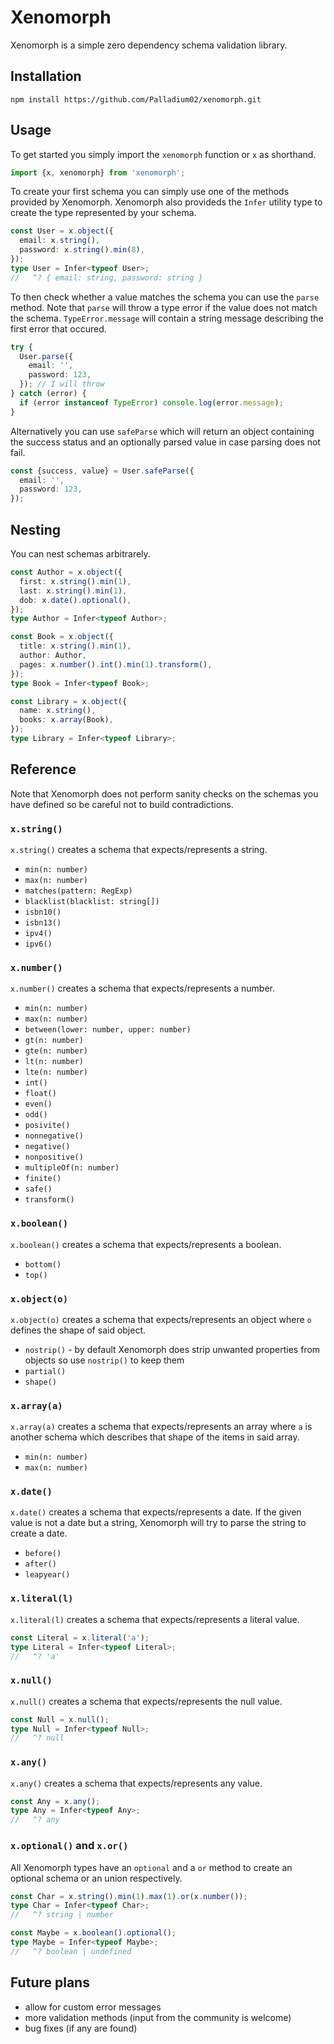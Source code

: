 # Xenomorph

Xenomorph is a simple zero dependency schema validation library.

## Installation

```
npm install https://github.com/Palladium02/xenomorph.git
```

## Usage

To get started you simply import the `xenomorph` function or `x` as shorthand.

```ts
import {x, xenomorph} from 'xenomorph';
```

To create your first schema you can simply use one of the methods provided by Xenomorph.
Xenomorph also provideds the `Infer` utility type to create the type represented by your schema.

```ts
const User = x.object({
  email: x.string(),
  password: x.string().min(8),
});
type User = Infer<typeof User>;
//   ^? { email: string, password: string }
```

To then check whether a value matches the schema you can use the `parse` method. Note that `parse` will throw a type error if the value does not match the schema. `TypeError.message` will contain a string message describing the first error that occured.

```ts
try {
  User.parse({
    email: '',
    password: 123,
  }); // I will throw
} catch (error) {
  if (error instanceof TypeError) console.log(error.message);
}
```

Alternatively you can use `safeParse` which will return an object containing the success status and an optionally parsed value in case parsing does not fail.

```ts
const {success, value} = User.safeParse({
  email: '',
  password: 123,
});
```

## Nesting

You can nest schemas arbitrarely.

```ts
const Author = x.object({
  first: x.string().min(1),
  last: x.string().min(1),
  dob: x.date().optional(),
});
type Author = Infer<typeof Author>;

const Book = x.object({
  title: x.string().min(1),
  author: Author,
  pages: x.number().int().min(1).transform(),
});
type Book = Infer<typeof Book>;

const Library = x.object({
  name: x.string(),
  books: x.array(Book),
});
type Library = Infer<typeof Library>;
```

## Reference

Note that Xenomorph does not perform sanity checks on the schemas you have defined so be careful not to build contradictions.

### `x.string()`

`x.string()` creates a schema that expects/represents a string.

- `min(n: number)`
- `max(n: number)`
- `matches(pattern: RegExp)`
- `blacklist(blacklist: string[])`
- `isbn10()`
- `isbn13()`
- `ipv4()`
- `ipv6()`

### `x.number()`

`x.number()` creates a schema that expects/represents a number.

- `min(n: number)`
- `max(n: number)`
- `between(lower: number, upper: number)`
- `gt(n: number)`
- `gte(n: number)`
- `lt(n: number)`
- `lte(n: number)`
- `int()`
- `float()`
- `even()`
- `odd()`
- `posivite()`
- `nonnegative()`
- `negative()`
- `nonpositive()`
- `multipleOf(n: number)`
- `finite()`
- `safe()`
- `transform()`

### `x.boolean()`

`x.boolean()` creates a schema that expects/represents a boolean.

- `bottom()`
- `top()`

### `x.object(o)`

`x.object(o)` creates a schema that expects/represents an object where `o` defines the shape of said object.

- `nostrip()` - by default Xenomorph does strip unwanted properties from objects so use `nostrip()` to keep them
- `partial()`
- `shape()`

### `x.array(a)`

`x.array(a)` creates a schema that expects/represents an array where `a` is another schema which describes that shape of the items in said array.

- `min(n: number)`
- `max(n: number)`

### `x.date()`

`x.date()` creates a schema that expects/represents a date. If the given value is not a date but a string, Xenomorph will try to parse the string to create a date.

- `before()`
- `after()`
- `leapyear()`

### `x.literal(l)`

`x.literal(l)` creates a schema that expects/represents a literal value.

```ts
const Literal = x.literal('a');
type Literal = Infer<typeof Literal>;
//   ^? 'a'
```

### `x.null()`

`x.null()` creates a schema that expects/represents the null value.

```ts
const Null = x.null();
type Null = Infer<typeof Null>;
//   ^? null
```

### `x.any()`

`x.any()` creates a schema that expects/represents any value.

```ts
const Any = x.any();
type Any = Infer<typeof Any>;
//   ^? any
```

### `x.optional()` and `x.or()`

All Xenomorph types have an `optional` and a `or` method to create an optional schema or an union respectively.

```ts
const Char = x.string().min(1).max(1).or(x.number());
type Char = Infer<typeof Char>;
//   ^? string | number

const Maybe = x.boolean().optional();
type Maybe = Infer<typeof Maybe>;
//   ^? boolean | undefined
```

## Future plans

- allow for custom error messages
- more validation methods (input from the community is welcome)
- bug fixes (if any are found)
